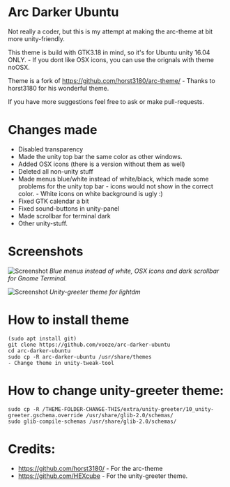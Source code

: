 # Arc Darker Ubuntu

Not really a coder, but this is my attempt at making the arc-theme at bit more unity-friendly.

This theme is build with GTK3.18 in mind, so it's for Ubuntu unity 16.04 ONLY. - If you dont like OSX icons,  you  can use the orignals with theme noOSX.

Theme is a fork of https://github.com/horst3180/arc-theme/ - Thanks to horst3180 for his wonderful theme.

If you have more suggestions feel free to ask or make pull-requests.

# Changes made

- Disabled transparency
- Made the unity top bar the same color as other windows.
- Added OSX icons (there is a version without them as well)
- Deleted all non-unity stuff
- Made menus blue/white instead of white/black, which made some problems for the unity top bar - icons would not show in the correct color. - White icons on white background is ugly :)
- Fixed GTK calendar a bit
- Fixed sound-buttons in unity-panel
- Made scrollbar for terminal dark
- Other unity-stuff.

# Screenshots

![Screenshot](http://i.imgur.com/BJbLRGF.png)
*Blue menus instead of white, OSX icons and dark scrollbar for Gnome Terminal.*

![Screenshot](http://i.imgur.com/SfrUx19.png)
*Unity-greeter theme for lightdm*

# How to install theme

```
(sudo apt install git)
git clone https://github.com/vooze/arc-darker-ubuntu
cd arc-darker-ubuntu
sudo cp -R arc-darker-ubuntu /usr/share/themes
- Change theme in unity-tweak-tool
```

# How to change unity-greeter theme:

```
sudo cp -R /THEME-FOLDER-CHANGE-THIS/extra/unity-greeter/10_unity-greeter.gschema.override /usr/share/glib-2.0/schemas/
sudo glib-compile-schemas /usr/share/glib-2.0/schemas/
```

# Credits:
- https://github.com/horst3180/ - For the arc-theme
- https://github.com/HEXcube - For the unity-greeter theme.
